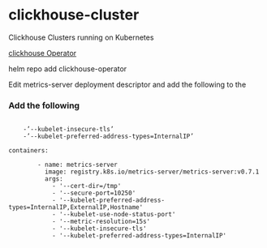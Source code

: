 # clickhouse-cluster
Clickhouse Clusters running on Kubernetes

[clickhouse Operator](https://www.propeldata.com/blog/clickhouse-operator)

helm repo add clickhouse-operator 


Edit metrics-server deployment descriptor and add the following to the 


### Add the following 

```

    -’--kubelet-insecure-tls’
    -’--kubelet-preferred-address-types=InternalIP’

containers:

        - name: metrics-server
          image: registry.k8s.io/metrics-server/metrics-server:v0.7.1
          args:
            - '--cert-dir=/tmp'
            - '--secure-port=10250'
            - '--kubelet-preferred-address-types=InternalIP,ExternalIP,Hostname'
            - '--kubelet-use-node-status-port'
            - '--metric-resolution=15s'
            - '--kubelet-insecure-tls'
            - '--kubelet-preferred-address-types=InternalIP'
```

  
